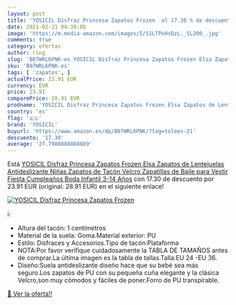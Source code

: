 ```yaml
---
layout: post
title: 'YOSICIL Disfraz Princesa Zapatos Frozen  al 17.30 % de descuento'
date: 2021-02-11 04:39:05
image: 'https://m.media-amazon.com/images/I/51LTPxHsDzL._SL200_.jpg'
comments: true
category: ofertas
author: ring
slug: 'B07WRL6PNK-es YOSICIL Disfraz Princesa Zapatos Frozen Elsa Zapatos de...'
sku: 'B07WRL6PNK-es'
tags: [ 'zapatos', ]
actualPrice: 23.91 EUR
currency: EUR
price: 23.91
comparePrice: 28.91 EUR
prodname: 'YOSICIL Disfraz Princesa Zapatos Frozen Elsa Zapatos de Lentejuelas Antideslizante Niñas Zapatos de Tacón Velcro Zapatillas de Baile para Vestir Fiesta Cumpleaños Boda Infantil 3-14 Años'
country: 'es'
flag: '🇪🇸'
brand: 'YOSICIL'
buyurl: 'https://www.amazon.es/dp/B07WRL6PNK/?tag=tolees-21'
descuento: '17.30'
average: '27.7988888888889'
---
```


Está [YOSICIL Disfraz Princesa Zapatos Frozen Elsa Zapatos de Lentejuelas Antideslizante Niñas Zapatos de Tacón Velcro Zapatillas de Baile para Vestir Fiesta Cumpleaños Boda Infantil 3-14 Años](https://www.amazon.es/dp/B07WRL6PNK/?tag=tolees-21) con 17.30 de descuento por 23.91 EUR (original: 28.91 EUR) en el siguiente enlace!

[![YOSICIL Disfraz Princesa Zapatos Frozen ](https://m.media-amazon.com/images/I/51LTPxHsDzL._SL200_.jpg)](https://www.amazon.es/dp/B07WRL6PNK/?tag=tolees-21)

ℹ️:

- Altura del tacón: 1 centímetros
- Material de la suela: Goma.Material exterior: PU
- Estilo: Disfraces y Accesorios.Tipo de tacón:Plataforma
- NOTA:Por favor verifique cuidadosamente la TABLA DE TAMAÑOS antes de comprar.La última imagen es la tabla de tallas.Talla:EU 24 -EU 36.
- Diseño:Suela antideslizante diseño hace que su bebé sea más seguro.Los zapatos de PU con su pequeña cuña elegante y la clásica Velcro,son muy cómodos y fáciles de poner.Forro de PU transpirable.

[🛒 Ver la oferta!!](https://www.amazon.es/dp/B07WRL6PNK/?tag=tolees-21)
